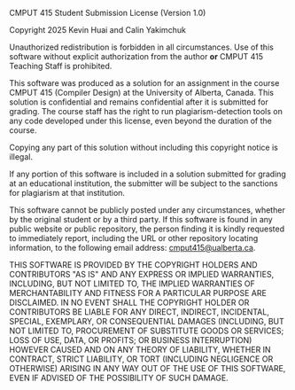 CMPUT 415 Student Submission License (Version 1.0)

Copyright 2025 Kevin Huai and Calin Yakimchuk

Unauthorized redistribution is forbidden in all circumstances. Use of this
software without explicit authorization from the author **or** CMPUT 415
Teaching Staff is prohibited.

This software was produced as a solution for an assignment in the course CMPUT
415 (Compiler Design) at the University of Alberta, Canada. This solution is
confidential and remains confidential after it is submitted for grading. The
course staff has the right to run plagiarism-detection tools on any code
developed under this license, even beyond the duration of the course.

Copying any part of this solution without including this copyright notice is
illegal.

If any portion of this software is included in a solution submitted for
grading at an educational institution, the submitter will be subject to the
sanctions for plagiarism at that institution.

This software cannot be publicly posted under any circumstances, whether by
the original student or by a third party. If this software is found in any
public website or public repository, the person finding it is kindly requested
to immediately report, including the URL or other repository locating
information, to the following email address:
[cmput415@ualberta.ca](mailto:cmput415@ualberta.ca).

THIS SOFTWARE IS PROVIDED BY THE COPYRIGHT HOLDERS AND CONTRIBUTORS "AS IS"
AND ANY EXPRESS OR IMPLIED WARRANTIES, INCLUDING, BUT NOT LIMITED TO, THE
IMPLIED WARRANTIES OF MERCHANTABILITY AND FITNESS FOR A PARTICULAR PURPOSE ARE
DISCLAIMED. IN NO EVENT SHALL THE COPYRIGHT HOLDER OR CONTRIBUTORS BE LIABLE
FOR ANY DIRECT, INDIRECT, INCIDENTAL, SPECIAL, EXEMPLARY, OR CONSEQUENTIAL
DAMAGES (INCLUDING, BUT NOT LIMITED TO, PROCUREMENT OF SUBSTITUTE GOODS OR
SERVICES; LOSS OF USE, DATA, OR PROFITS; OR BUSINESS INTERRUPTION) HOWEVER
CAUSED AND ON ANY THEORY OF LIABILITY, WHETHER IN CONTRACT, STRICT LIABILITY,
OR TORT (INCLUDING NEGLIGENCE OR OTHERWISE) ARISING IN ANY WAY OUT OF THE USE
OF THIS SOFTWARE, EVEN IF ADVISED OF THE POSSIBILITY OF SUCH DAMAGE.
